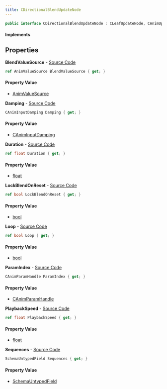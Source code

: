 ```yaml
---
title: CDirectionalBlendUpdateNode
---
```


```csharp
public interface CDirectionalBlendUpdateNode : CLeafUpdateNode, CAnimUpdateNodeBase, ISchemaClass<CAnimUpdateNodeBase>, ISchemaClass<CLeafUpdateNode>, ISchemaClass<CDirectionalBlendUpdateNode>, ISchemaField, ISchemaClass, INativeHandle
```

#### Implements

## Properties

**BlendValueSource** - [Source Code](https://github.com/swiftly-solution/swiftlys2/blob/master/managed/src/SwiftlyS2.Generated/Schemas/Interfaces/CDirectionalBlendUpdateNode.cs#L21)

```csharp
ref AnimValueSource BlendValueSource { get; }
```

#### Property Value

- [AnimValueSource](/docs/api/shared/schemadefinitions/animvaluesource)

**Damping** - [Source Code](https://github.com/swiftly-solution/swiftlys2/blob/master/managed/src/SwiftlyS2.Generated/Schemas/Interfaces/CDirectionalBlendUpdateNode.cs#L19)

```csharp
CAnimInputDamping Damping { get; }
```

#### Property Value

- [CAnimInputDamping](/docs/api/shared/schemadefinitions/caniminputdamping)

**Duration** - [Source Code](https://github.com/swiftly-solution/swiftlys2/blob/master/managed/src/SwiftlyS2.Generated/Schemas/Interfaces/CDirectionalBlendUpdateNode.cs#L27)

```csharp
ref float Duration { get; }
```

#### Property Value

- [float](https://learn.microsoft.com/dotnet/api/system.single)

**LockBlendOnReset** - [Source Code](https://github.com/swiftly-solution/swiftlys2/blob/master/managed/src/SwiftlyS2.Generated/Schemas/Interfaces/CDirectionalBlendUpdateNode.cs#L31)

```csharp
ref bool LockBlendOnReset { get; }
```

#### Property Value

- [bool](https://learn.microsoft.com/dotnet/api/system.boolean)

**Loop** - [Source Code](https://github.com/swiftly-solution/swiftlys2/blob/master/managed/src/SwiftlyS2.Generated/Schemas/Interfaces/CDirectionalBlendUpdateNode.cs#L29)

```csharp
ref bool Loop { get; }
```

#### Property Value

- [bool](https://learn.microsoft.com/dotnet/api/system.boolean)

**ParamIndex** - [Source Code](https://github.com/swiftly-solution/swiftlys2/blob/master/managed/src/SwiftlyS2.Generated/Schemas/Interfaces/CDirectionalBlendUpdateNode.cs#L23)

```csharp
CAnimParamHandle ParamIndex { get; }
```

#### Property Value

- [CAnimParamHandle](/docs/api/shared/schemadefinitions/canimparamhandle)

**PlaybackSpeed** - [Source Code](https://github.com/swiftly-solution/swiftlys2/blob/master/managed/src/SwiftlyS2.Generated/Schemas/Interfaces/CDirectionalBlendUpdateNode.cs#L25)

```csharp
ref float PlaybackSpeed { get; }
```

#### Property Value

- [float](https://learn.microsoft.com/dotnet/api/system.single)

**Sequences** - [Source Code](https://github.com/swiftly-solution/swiftlys2/blob/master/managed/src/SwiftlyS2.Generated/Schemas/Interfaces/CDirectionalBlendUpdateNode.cs#L17)

```csharp
SchemaUntypedField Sequences { get; }
```

#### Property Value

- [SchemaUntypedField](/docs/api/shared/schemas/schemauntypedfield)

